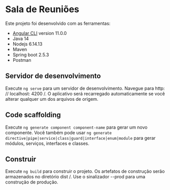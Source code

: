 # Sala de Reuniões

Este projeto foi desenvolvido com as ferramentas:

* [Angular CLI](https://github.com/angular/angular-cli) version 11.0.0
* Java 14
* Nodejs 6.14.13
* Maven
* Spring boot 2.5.3
* Postman

## Servidor de desenvolvimento

Execute `ng serve` para um servidor de desenvolvimento. Navegue para http: // localhost: 4200 /. O aplicativo será recarregado automaticamente se você alterar qualquer um dos arquivos de origem.

## Code scaffolding

Execute `ng generate component component-name` para gerar um novo componente. Você também pode usar `ng generate directive|pipe|service|class|guard|interface|enum|module` para gerar módulos, serviços, interfaces e classes.

## Construir

Execute `ng build` para construir o projeto. Os artefatos de construção serão armazenados no diretório dist /. Use o sinalizador --prod para uma construção de produção.

